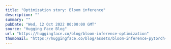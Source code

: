 ```yaml
---
title: "Optimization story: Bloom inference"
description: ""
summary: ""
pubDate: "Wed, 12 Oct 2022 00:00:00 GMT"
source: "Hugging Face Blog"
url: "https://huggingface.co/blog/bloom-inference-optimization"
thumbnail: "https://huggingface.co/blog/assets/bloom-inference-pytorch-scripts/thumbnail.png"
---
```


